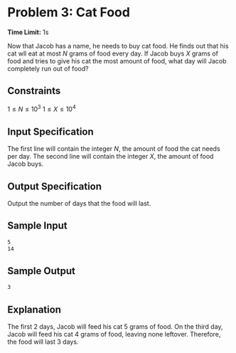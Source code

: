 # Problem 3: Cat Food

**Time Limit:** 1s

Now that Jacob has a name, he needs to buy cat food. He finds out that his cat wll eat at most $N$ grams of food every day. If Jacob buys $X$ grams of food and tries to give his cat the most amount of food, what day will Jacob completely run out of food?

## Constraints

$1 \leq N \leq 10^3$
$1 \leq X \leq 10^4$

## Input Specification

The first line will contain the integer $N$, the amount of food the cat needs per day. The second line will contain the integer $X$, the amount of food Jacob buys.

## Output Specification

Output the number of days that the food will last.

## Sample Input

```txt
5
14
```

## Sample Output

```txt
3
```

## Explanation

The first 2 days, Jacob will feed his cat 5 grams of food. On the third day, Jacob will feed his cat 4 grams of food, leaving none leftover. Therefore, the food will last 3 days.
